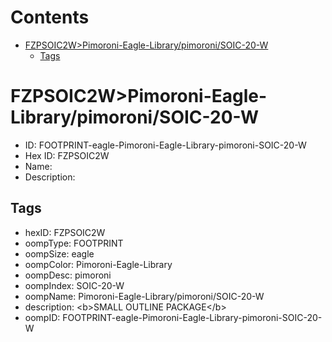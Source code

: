 



Contents
========

* [FZPSOIC2W>Pimoroni-Eagle-Library/pimoroni/SOIC-20-W](#fzpsoic2wpimoroni-eagle-librarypimoronisoic-20-w)
	* [Tags](#tags)

# FZPSOIC2W>Pimoroni-Eagle-Library/pimoroni/SOIC-20-W

- ID: FOOTPRINT-eagle-Pimoroni-Eagle-Library-pimoroni-SOIC-20-W
- Hex ID: FZPSOIC2W
- Name: 
- Description: 

## Tags

- hexID: FZPSOIC2W
- oompType: FOOTPRINT
- oompSize: eagle
- oompColor: Pimoroni-Eagle-Library
- oompDesc: pimoroni
- oompIndex: SOIC-20-W
- oompName: Pimoroni-Eagle-Library/pimoroni/SOIC-20-W
- description: &lt;b&gt;SMALL OUTLINE PACKAGE&lt;/b&gt;
- oompID: FOOTPRINT-eagle-Pimoroni-Eagle-Library-pimoroni-SOIC-20-W
